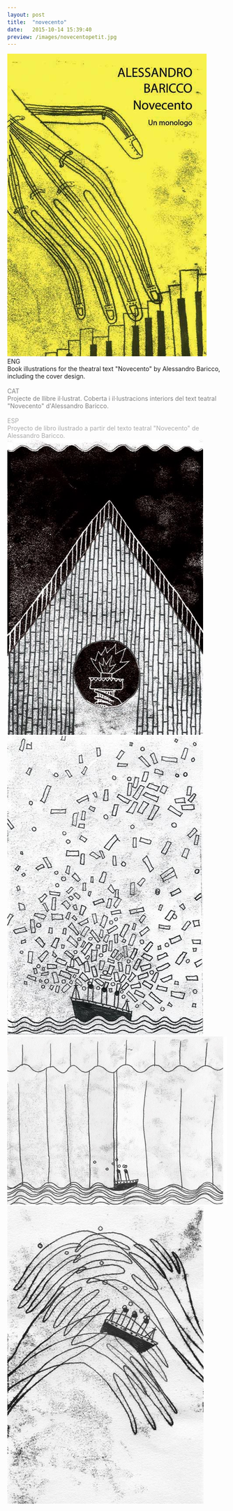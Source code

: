 ```yaml
---
layout: post
title:  "novecento"
date:   2015-10-14 15:39:40
preview: /images/novecentopetit.jpg
---
```




<div class="row">

<div class="column">
<img src="/images/novecento1.jpg" alt="drawing">
</div>

<div class="column">
ENG<br>
Book illustrations for the theatral text "Novecento" by Alessandro Baricco, including the cover design.<br><br>
<font color="#808080">
CAT<br>
Projecte de llibre il·lustrat. Coberta i il·lustracions interiors del text teatral "Novecento" d'Alessandro Baricco.</font><br><br>
<font color="#A9A9A9">
ESP<br>
Proyecto de libro ilustrado a partir del texto teatral "Novecento" de Alessandro Baricco. </font><br>
</div>
</div>



<div class="row">
  <div class="column">
 <img src="/images/novecento2.jpg" alt="drawing">
  </div>

  <div class="column">
 <img src="/images/novecento4.jpg" alt="drawing">
  </div>
  </div>

  <div class="row">


   <div class="column-60">
    <img src="/images/novecento3.jpg" alt="drawing">
</div>

  <div class="column-30"> <img src="/images/novecento5.jpg" alt="drawing" width="450px">
    </div>
      </div>
